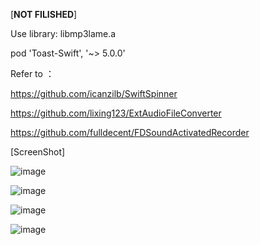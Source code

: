 [**NOT FILISHED**]

Use library:
libmp3lame.a

pod 'Toast-Swift', '~> 5.0.0'

Refer to ：

https://github.com/icanzilb/SwiftSpinner

https://github.com/lixing123/ExtAudioFileConverter

https://github.com/fulldecent/FDSoundActivatedRecorder

[ScreenShot]

![image](https://github.com/boboxiaodd/cordova-plugin-inputbar/blob/master/screenshot/6011572437314_.pic.jpg)

![image](https://github.com/boboxiaodd/cordova-plugin-inputbar/blob/master/screenshot/6021572437315_.pic.jpg)

![image](https://github.com/boboxiaodd/cordova-plugin-inputbar/blob/master/screenshot/6031572437315_.pic.jpg)

![image](https://github.com/boboxiaodd/cordova-plugin-inputbar/blob/master/screenshot/6041572437316_.pic.jpg)
